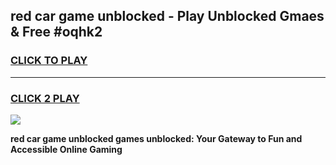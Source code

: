 
## red car game unblocked - Play Unblocked Gmaes & Free #oqhk2
<h3>
<a href="https://premium.freeplayer.one?title=red_car_game_unblocked&ref=03M">CLICK TO PLAY</a></h3>
<hr>

<h3>
<a href="https://premium.freeplayer.one?title=red_car_game_unblocked&ref=03M">CLICK 2 PLAY</a>
  
</h3>

<a href="https://premium.freeplayer.one?title=red_car_game_unblocked&ref=03M"><img src="https://clearcache.store/games.png"></a>


**red car game unblocked games unblocked: Your Gateway to Fun and Accessible Online Gaming**
